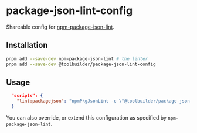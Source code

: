 # package-json-lint-config

Shareable config for [npm-package-json-lint](https://github.com/tclindner/npm-package-json-lint).

## Installation

```bash
pnpm add --save-dev npm-package-json-lint # the linter
pnpm add --save-dev @toolbuilder/package-json-lint-config
```

## Usage

```json
  "scripts": {
    "lint:packagejson": "npmPkgJsonLint -c \"@toolbuilder/package-json-lint-config\" ."
  }
```

You can also override, or extend this configuration as specified by `npm-package-json-lint`.
